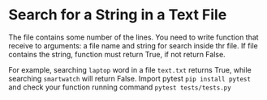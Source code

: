 # Search for a String in a Text File

The file contains some number of the lines. You need to write function that receive to arguments: a file name and string for search inside thr file.
If file contains the string, function must return True, if not return False.

For example, searching ```laptop``` word in a file ```text.txt``` returns True, while searching ```smartwatch``` will return False.
Import pytest ```pip install pytest``` and check your function running command ```pytest tests/tests.py```